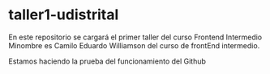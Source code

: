 # taller1-udistrital
En este repositorio se cargará el primer taller del curso Frontend Intermedio
Minombre es Camilo Eduardo Williamson del curso de frontEnd intermedio. 

Estamos haciendo la prueba del funcionamiento del Github
